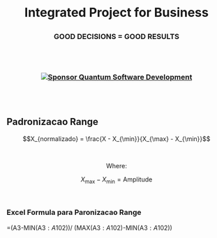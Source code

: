 <br>

# <p align="center"> Integrated Project for Business
### <p align="center"> GOOD DECISIONS = GOOD RESULTS

<br><br>

### <p align="center"> [![Sponsor Quantum Software Development](https://img.shields.io/badge/Sponsor-Quantum%20Software%20Development-brightgreen?logo=GitHub)](https://github.com/sponsors/Quantum-Software-Development)

<br><br>


##  Padronizacao Range

<be>

$$X_{normalizado} = \frac{X - X_{\min}}{X_{\max} - X_{\min}}$$

<br>

 <p align="center"> Where:

 $$X_{\max} - X_{\min} = \text{Amplitude}$$

 <br>

 ### Excel Formula para  Paronizacao Range

 =(A3-MIN(A$3:A$102))/ (MAX(A$3:A$102)-MIN(A$3:A$102))

